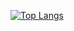 [![Top Langs](https://github-readme-stats-9fwdfypd5-jinbeizame007.vercel.app/api/top-langs/?username=jinbeizame007&layout=compact&theme=onedark&count_private=true)](https://github.com/anuraghazra/github-readme-stats)
